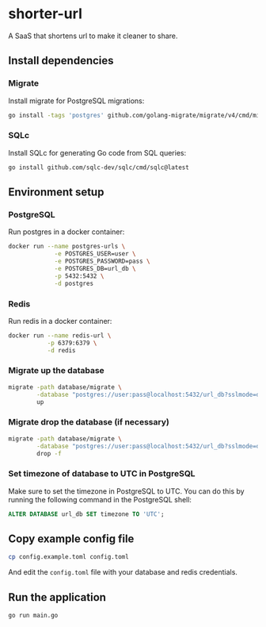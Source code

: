 # shorter-url
A SaaS that shortens url to make it cleaner to share.

## Install dependencies

### Migrate

Install migrate for PostgreSQL migrations:
```bash
go install -tags 'postgres' github.com/golang-migrate/migrate/v4/cmd/migrate@latest
```

### SQLc

Install SQLc for generating Go code from SQL queries:
```bash
go install github.com/sqlc-dev/sqlc/cmd/sqlc@latest
```

## Environment setup

### PostgreSQL

Run postgres in a docker container:

```bash
docker run --name postgres-urls \
	         -e POSTGRES_USER=user \
	         -e POSTGRES_PASSWORD=pass \
	         -e POSTGRES_DB=url_db \
	         -p 5432:5432 \
	         -d postgres
```

### Redis

Run redis in a docker container:

```bash
docker run --name redis-url \
           -p 6379:6379 \
           -d redis
```

### Migrate up the database

```bash
migrate -path database/migrate \
        -database "postgres://user:pass@localhost:5432/url_db?sslmode=disable" \
        up
```

### Migrate drop the database (if necessary)

```bash
migrate -path database/migrate \
        -database "postgres://user:pass@localhost:5432/url_db?sslmode=disable" \
        drop -f
```

### Set timezone of database to UTC in PostgreSQL

Make sure to set the timezone in PostgreSQL to UTC. You can do this by running the following command in the PostgreSQL shell:
```sql
ALTER DATABASE url_db SET timezone TO 'UTC';
```

## Copy example config file
```bash
cp config.example.toml config.toml
```

And edit the `config.toml` file with your database and redis credentials.

## Run the application

```bash
go run main.go
```

